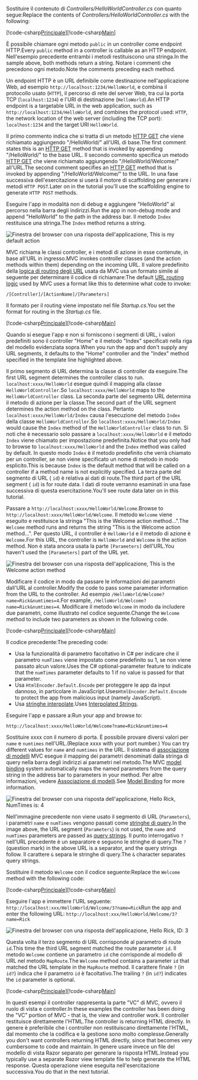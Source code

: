 <span data-ttu-id="4581f-101">Sostituire il contenuto di *Controllers/HelloWorldController.cs* con quanto segue:</span><span class="sxs-lookup"><span data-stu-id="4581f-101">Replace the contents of *Controllers/HelloWorldController.cs* with the following:</span></span>

<span data-ttu-id="4581f-102">[!code-csharp[Principale](../../tutorials/first-mvc-app/start-mvc/sample/MvcMovie/Controllers/HelloWorldController.cs?name=snippet_1)]</span><span class="sxs-lookup"><span data-stu-id="4581f-102">[!code-csharp[Main](../../tutorials/first-mvc-app/start-mvc/sample/MvcMovie/Controllers/HelloWorldController.cs?name=snippet_1)]</span></span>

<span data-ttu-id="4581f-103">È possibile chiamare ogni metodo `public` in un controller come endpoint HTTP.</span><span class="sxs-lookup"><span data-stu-id="4581f-103">Every `public` method in a controller is callable as an HTTP endpoint.</span></span> <span data-ttu-id="4581f-104">Nell'esempio precedente entrambi i metodi restituiscono una stringa.</span><span class="sxs-lookup"><span data-stu-id="4581f-104">In the sample above, both methods return a string.</span></span>  <span data-ttu-id="4581f-105">Notare i commenti che precedono ogni metodo.</span><span class="sxs-lookup"><span data-stu-id="4581f-105">Note the comments preceding each method.</span></span>

<span data-ttu-id="4581f-106">Un endpoint HTTP è un URL definibile come destinazione nell'applicazione Web, ad esempio `http://localhost:1234/HelloWorld`, e combina il protocollo usato (`HTTP`), il percorso di rete del server Web, tra cui la porta TCP (`localhost:1234`) e l'URI di destinazione (`HelloWorld`).</span><span class="sxs-lookup"><span data-stu-id="4581f-106">An HTTP endpoint is a targetable URL in the web application, such as `http://localhost:1234/HelloWorld`, and combines the protocol used: `HTTP`, the network location of the web server (including the TCP port): `localhost:1234` and the target URI `HelloWorld`.</span></span>

<span data-ttu-id="4581f-107">Il primo commento indica che si tratta di un metodo [HTTP GET](http://www.w3schools.com/tags/ref_httpmethods.asp) che viene richiamato aggiungendo "/HelloWorld/" all'URL di base.</span><span class="sxs-lookup"><span data-stu-id="4581f-107">The first comment states this is an [HTTP GET](http://www.w3schools.com/tags/ref_httpmethods.asp) method that is invoked by appending "/HelloWorld/" to the base URL.</span></span> <span data-ttu-id="4581f-108">Il secondo commento specifica un metodo [HTTP GET](http://www.w3.org/Protocols/rfc2616/rfc2616-sec9.html) che viene richiamato aggiungendo "/HelloWorld/Welcome/" all'URL.</span><span class="sxs-lookup"><span data-stu-id="4581f-108">The second comment specifies an [HTTP GET](http://www.w3.org/Protocols/rfc2616/rfc2616-sec9.html) method that is invoked by appending "/HelloWorld/Welcome/" to the URL.</span></span> <span data-ttu-id="4581f-109">In una fase successiva dell'esercitazione si userà il motore di scaffolding per generare i metodi `HTTP POST`.</span><span class="sxs-lookup"><span data-stu-id="4581f-109">Later on in the tutorial you'll use the scaffolding engine to generate `HTTP POST` methods.</span></span>

<span data-ttu-id="4581f-110">Eseguire l'app in modalità non di debug e aggiungere "HelloWorld" al percorso nella barra degli indirizzi.</span><span class="sxs-lookup"><span data-stu-id="4581f-110">Run the app in non-debug mode and append "HelloWorld" to the path in the address bar.</span></span> <span data-ttu-id="4581f-111">Il metodo `Index` restituisce una stringa.</span><span class="sxs-lookup"><span data-stu-id="4581f-111">The `Index` method returns a string.</span></span>

![Finestra del browser con una risposta dell'applicazione, This is my default action](../../tutorials/first-mvc-app/adding-controller/_static/hell1.png)

<span data-ttu-id="4581f-113">MVC richiama le classi controller, e i metodi di azione in esse contenute, in base all'URL in ingresso.</span><span class="sxs-lookup"><span data-stu-id="4581f-113">MVC invokes controller classes (and the action methods within them) depending on the incoming URL.</span></span> <span data-ttu-id="4581f-114">Il valore predefinito della [logica di routing degli URL](../../mvc/controllers/routing.md) usata da MVC usa un formato simile al seguente per determinare il codice di richiamare:</span><span class="sxs-lookup"><span data-stu-id="4581f-114">The default [URL routing logic](../../mvc/controllers/routing.md) used by MVC uses a format like this to determine what code to invoke:</span></span>

`/[Controller]/[ActionName]/[Parameters]`

<span data-ttu-id="4581f-115">Il formato per il routing viene impostato nel file *Startup.cs*.</span><span class="sxs-lookup"><span data-stu-id="4581f-115">You set the format for routing in the *Startup.cs* file.</span></span>

<span data-ttu-id="4581f-116">[!code-csharp[Principale](../../tutorials/first-mvc-app/start-mvc/sample/MvcMovie/Startup.cs?name=snippet_1&highlight=5)]</span><span class="sxs-lookup"><span data-stu-id="4581f-116">[!code-csharp[Main](../../tutorials/first-mvc-app/start-mvc/sample/MvcMovie/Startup.cs?name=snippet_1&highlight=5)]</span></span>

<span data-ttu-id="4581f-117">Quando si esegue l'app e non si forniscono i segmenti di URL, i valori predefiniti sono il controller "Home" e il metodo "Index" specificati nella riga del modello evidenziata sopra.</span><span class="sxs-lookup"><span data-stu-id="4581f-117">When you run the app and don't supply any URL segments, it defaults to the "Home" controller and the "Index" method specified in the template line highlighted above.</span></span>

<span data-ttu-id="4581f-118">Il primo segmento di URL determina la classe di controller da eseguire.</span><span class="sxs-lookup"><span data-stu-id="4581f-118">The first URL segment determines the controller class to run.</span></span> <span data-ttu-id="4581f-119">`localhost:xxxx/HelloWorld` esegue quindi il mapping alla classe `HelloWorldController`.</span><span class="sxs-lookup"><span data-stu-id="4581f-119">So `localhost:xxxx/HelloWorld` maps to the `HelloWorldController` class.</span></span> <span data-ttu-id="4581f-120">La seconda parte del segmento URL determina il metodo di azione per la classe.</span><span class="sxs-lookup"><span data-stu-id="4581f-120">The second part of the URL segment determines the action method on the class.</span></span> <span data-ttu-id="4581f-121">Pertanto `localhost:xxxx/HelloWorld/Index` causa l'esecuzione del metodo `Index` della classe `HelloWorldController`.</span><span class="sxs-lookup"><span data-stu-id="4581f-121">So `localhost:xxxx/HelloWorld/Index` would cause the `Index` method of the `HelloWorldController` class to run.</span></span> <span data-ttu-id="4581f-122">Si noti che è necessario solo passare a `localhost:xxxx/HelloWorld` e il metodo `Index` viene chiamato per impostazione predefinita.</span><span class="sxs-lookup"><span data-stu-id="4581f-122">Notice that you only had to browse to `localhost:xxxx/HelloWorld` and the `Index` method was called by default.</span></span> <span data-ttu-id="4581f-123">In questo modo `Index` è il metodo predefinito che verrà chiamato per un controller, se non viene specificato un nome di metodo in modo esplicito.</span><span class="sxs-lookup"><span data-stu-id="4581f-123">This is because `Index` is the default method that will be called on a controller if a method name is not explicitly specified.</span></span> <span data-ttu-id="4581f-124">La terza parte del segmento di URL ( `id`) è relativa ai dati di route.</span><span class="sxs-lookup"><span data-stu-id="4581f-124">The third part of the URL segment ( `id`) is for route data.</span></span> <span data-ttu-id="4581f-125">I dati di route verranno esaminati in una fase successiva di questa esercitazione.</span><span class="sxs-lookup"><span data-stu-id="4581f-125">You'll see route data later on in this tutorial.</span></span>

<span data-ttu-id="4581f-126">Passare a `http://localhost:xxxx/HelloWorld/Welcome`.</span><span class="sxs-lookup"><span data-stu-id="4581f-126">Browse to `http://localhost:xxxx/HelloWorld/Welcome`.</span></span> <span data-ttu-id="4581f-127">Il metodo `Welcome` viene eseguito e restituisce la stringa "This is the Welcome action method...".</span><span class="sxs-lookup"><span data-stu-id="4581f-127">The `Welcome` method runs and returns the string "This is the Welcome action method...".</span></span> <span data-ttu-id="4581f-128">Per questo URL, il controller è `HelloWorld` e il metodo di azione è `Welcome`.</span><span class="sxs-lookup"><span data-stu-id="4581f-128">For this URL, the controller is `HelloWorld` and `Welcome` is the action method.</span></span> <span data-ttu-id="4581f-129">Non è stata ancora usata la parte `[Parameters]` dell'URL.</span><span class="sxs-lookup"><span data-stu-id="4581f-129">You haven't used the `[Parameters]` part of the URL yet.</span></span>

![Finestra del browser con una risposta dell'applicazione, This is the Welcome action method](../../tutorials/first-mvc-app/adding-controller/_static/welcome.png)

<span data-ttu-id="4581f-131">Modificare il codice in modo da passare le informazioni dei parametri dall'URL al controller.</span><span class="sxs-lookup"><span data-stu-id="4581f-131">Modify the code to pass some parameter information from the URL to the controller.</span></span> <span data-ttu-id="4581f-132">Ad esempio `/HelloWorld/Welcome?name=Rick&numtimes=4`.</span><span class="sxs-lookup"><span data-stu-id="4581f-132">For example, `/HelloWorld/Welcome?name=Rick&numtimes=4`.</span></span> <span data-ttu-id="4581f-133">Modificare il metodo `Welcome` in modo da includere due parametri, come illustrato nel codice seguente.</span><span class="sxs-lookup"><span data-stu-id="4581f-133">Change the `Welcome` method to include two parameters as shown in the following code.</span></span> 

<span data-ttu-id="4581f-134">[!code-csharp[Principale](../../tutorials/first-mvc-app/start-mvc/sample/MvcMovie/Controllers/HelloWorldController.cs?name=snippet_2)]</span><span class="sxs-lookup"><span data-stu-id="4581f-134">[!code-csharp[Main](../../tutorials/first-mvc-app/start-mvc/sample/MvcMovie/Controllers/HelloWorldController.cs?name=snippet_2)]</span></span>

<span data-ttu-id="4581f-135">Il codice precedente:</span><span class="sxs-lookup"><span data-stu-id="4581f-135">The preceding code:</span></span>

* <span data-ttu-id="4581f-136">Usa la funzionalità di parametro facoltativo in C# per indicare che il parametro `numTimes` viene impostato come predefinito su 1, se non viene passato alcun valore.</span><span class="sxs-lookup"><span data-stu-id="4581f-136">Uses the C# optional-parameter feature to indicate that the `numTimes` parameter defaults to 1 if no value is passed for that parameter.</span></span>
* <span data-ttu-id="4581f-137">Usa `HtmlEncoder.Default.Encode` per proteggere le app da input dannoso, in particolare in JavaScript.</span><span class="sxs-lookup"><span data-stu-id="4581f-137">Uses`HtmlEncoder.Default.Encode` to protect the app from malicious input (namely JavaScript).</span></span> 
* <span data-ttu-id="4581f-138">Usa [stringhe interpolate](https://docs.microsoft.com/dotnet/articles/csharp/language-reference/keywords/interpolated-strings).</span><span class="sxs-lookup"><span data-stu-id="4581f-138">Uses [Interpolated Strings](https://docs.microsoft.com/dotnet/articles/csharp/language-reference/keywords/interpolated-strings).</span></span>

<span data-ttu-id="4581f-139">Eseguire l'app e passare a:</span><span class="sxs-lookup"><span data-stu-id="4581f-139">Run your app and browse to:</span></span>

   `http://localhost:xxxx/HelloWorld/Welcome?name=Rick&numtimes=4`

<span data-ttu-id="4581f-140">Sostituire xxxx con il numero di porta. È possibile provare diversi valori per `name` e `numtimes` nell'URL.</span><span class="sxs-lookup"><span data-stu-id="4581f-140">(Replace xxxx with your port number.) You can try different values for `name` and `numtimes` in  the URL.</span></span> <span data-ttu-id="4581f-141">Il sistema di [associazione di modelli](../../mvc/models/model-binding.md) MVC esegue il mapping dei parametri denominati dalla stringa di query nella barra degli indirizzi ai parametri nel metodo.</span><span class="sxs-lookup"><span data-stu-id="4581f-141">The MVC [model binding](../../mvc/models/model-binding.md) system automatically maps the named parameters from  the query string in the address bar to parameters in your method.</span></span> <span data-ttu-id="4581f-142">Per altre informazioni, vedere [Associazione di modelli](../../mvc/models/model-binding.md).</span><span class="sxs-lookup"><span data-stu-id="4581f-142">See [Model Binding](../../mvc/models/model-binding.md) for more information.</span></span>

![Finestra del browser con una risposta dell'applicazione, Hello Rick, NumTimes is: 4](../../tutorials/first-mvc-app/adding-controller/_static/rick4.png)

<span data-ttu-id="4581f-144">Nell'immagine precedente non viene usato il segmento di URL (`Parameters`), i parametri `name` e `numTimes` vengono passati come [stringhe di query](http://en.wikipedia.org/wiki/Query_string).</span><span class="sxs-lookup"><span data-stu-id="4581f-144">In the image above, the URL segment (`Parameters`) is not used, the `name` and `numTimes` parameters are passed as [query strings](http://en.wikipedia.org/wiki/Query_string).</span></span> <span data-ttu-id="4581f-145">Il punto interrogativo `?` nell'URL precedente è un separatore e seguono le stringhe di query.</span><span class="sxs-lookup"><span data-stu-id="4581f-145">The `?` (question mark) in the above URL is a separator, and the query strings follow.</span></span> <span data-ttu-id="4581f-146">Il carattere `&` separa le stringhe di query.</span><span class="sxs-lookup"><span data-stu-id="4581f-146">The `&` character separates query strings.</span></span>

<span data-ttu-id="4581f-147">Sostituire il metodo `Welcome` con il codice seguente:</span><span class="sxs-lookup"><span data-stu-id="4581f-147">Replace the `Welcome` method with the following code:</span></span>

<span data-ttu-id="4581f-148">[!code-csharp[Principale](../../tutorials/first-mvc-app/start-mvc/sample/MvcMovie/Controllers/HelloWorldController.cs?name=snippet_3)]</span><span class="sxs-lookup"><span data-stu-id="4581f-148">[!code-csharp[Main](../../tutorials/first-mvc-app/start-mvc/sample/MvcMovie/Controllers/HelloWorldController.cs?name=snippet_3)]</span></span>

<span data-ttu-id="4581f-149">Eseguire l'app e immettere l'URL seguente: `http://localhost:xxx/HelloWorld/Welcome/3?name=Rick`</span><span class="sxs-lookup"><span data-stu-id="4581f-149">Run the app and enter the following URL:  `http://localhost:xxx/HelloWorld/Welcome/3?name=Rick`</span></span>

![Finestra del browser con una risposta dell'applicazione, Hello Rick, ID: 3](../../tutorials/first-mvc-app/adding-controller/_static/rick_routedata.png)

<span data-ttu-id="4581f-151">Questa volta il terzo segmento di URL corrisponde al parametro di route `id`.</span><span class="sxs-lookup"><span data-stu-id="4581f-151">This time the third URL segment  matched the route parameter `id`.</span></span> <span data-ttu-id="4581f-152">Il metodo `Welcome` contiene un parametro `id` che corrisponde al modello di URL nel metodo `MapRoute`.</span><span class="sxs-lookup"><span data-stu-id="4581f-152">The `Welcome`  method contains a parameter  `id` that matched the URL template in the `MapRoute` method.</span></span> <span data-ttu-id="4581f-153">Il carattere finale `?` (in `id?`) indica che il parametro `id` è facoltativo.</span><span class="sxs-lookup"><span data-stu-id="4581f-153">The trailing `?`  (in `id?`) indicates the `id` parameter is optional.</span></span>

<span data-ttu-id="4581f-154">[!code-csharp[Principale](../../tutorials/first-mvc-app/start-mvc/sample/MvcMovie/Startup.cs?name=snippet_1&highlight=5)]</span><span class="sxs-lookup"><span data-stu-id="4581f-154">[!code-csharp[Main](../../tutorials/first-mvc-app/start-mvc/sample/MvcMovie/Startup.cs?name=snippet_1&highlight=5)]</span></span>

<span data-ttu-id="4581f-155">In questi esempi il controller rappresenta la parte "VC" di MVC, ovvero il ruolo di vista e controller.</span><span class="sxs-lookup"><span data-stu-id="4581f-155">In these examples the controller has been doing the "VC" portion  of MVC - that is, the view and controller work.</span></span> <span data-ttu-id="4581f-156">Il controller restituisce direttamente l'HTML.</span><span class="sxs-lookup"><span data-stu-id="4581f-156">The controller is returning HTML  directly.</span></span> <span data-ttu-id="4581f-157">In genere è preferibile che i controller non restituiscano direttamente l'HTML, dal momento che la codifica e la gestione sono molto complesse.</span><span class="sxs-lookup"><span data-stu-id="4581f-157">Generally you don't want controllers returning HTML directly, since  that becomes very cumbersome to code and maintain.</span></span> <span data-ttu-id="4581f-158">In genere usare invece un file del modello di vista Razor separato per generare la risposta HTML.</span><span class="sxs-lookup"><span data-stu-id="4581f-158">Instead you typically use a separate Razor view template file to help generate the HTML response.</span></span> <span data-ttu-id="4581f-159">Questa operazione viene eseguita nell'esercitazione successiva.</span><span class="sxs-lookup"><span data-stu-id="4581f-159">You do that in the next tutorial.</span></span>
